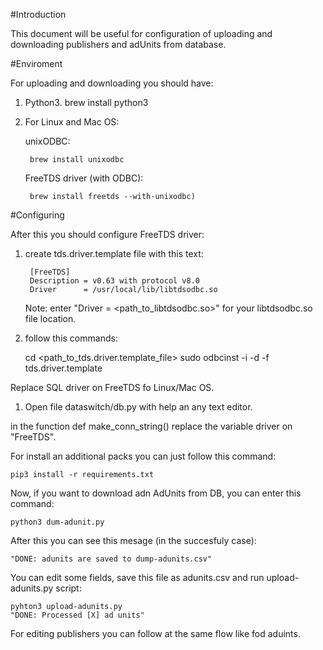 #Introduction

This document will be useful for configuration of uploading and downloading publishers and adUnits from database.

#Enviroment

For uploading and downloading you should have:

1. Python3.
	brew install python3
2. For Linux and Mac OS:

	unixODBC:

		brew install unixodbc

	FreeTDS driver (with ODBC):
	
		brew install freetds --with-unixodbc)

#Configuring

After this you should configure FreeTDS driver:

1. create tds.driver.template file with this text:

		[FreeTDS]
		Description = v0.63 with protocol v8.0
 		Driver      = /usr/local/lib/libtdsodbc.so
	
	Note: enter "Driver = <path_to_libtdsodbc.so>" for your libtdsodbc.so file location.

2. follow this commands:
	
	cd <path_to_tds.driver.template_file>
	sudo odbcinst -i -d -f tds.driver.template 


Replace SQL driver on FreeTDS fo Linux/Mac OS.
	
1. Open file dataswitch/db.py with help an any text editor.
	
in the function	def make_conn_string() replace the variable driver on "FreeTDS".


For install an additional packs you can just follow this command:
	
	pip3 install -r requirements.txt


Now, if you want to download adn AdUnits from DB, you can enter this command:
	
	python3 dum-adunit.py
	
After this you can see this mesage (in the succesfuly case):
	
	"DONE: adunits are saved to dump-adunits.csv"

You can edit some fields, save this file as adunits.csv and run upload-adunits.py script:
	
	pyhton3 upload-adunits.py
	"DONE: Processed [X] ad units"

For editing publishers you can follow at the same flow like fod aduints.

